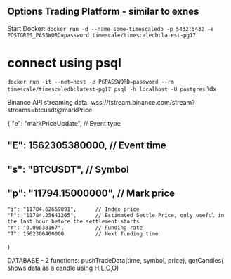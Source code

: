 ## Options Trading Platform - similar to exnes

Start Docker: 
```docker run -d --name some-timescaledb -p 5432:5432 -e POSTGRES_PASSWORD=password timescale/timescaledb:latest-pg17```

# connect using psql
```docker run -it --net=host -e PGPASSWORD=password --rm timescale/timescaledb:latest-pg17 psql -h localhost -U postgres```
\dx

Binance API streaming data: 
wss://fstream.binance.com/stream?streams=btcusdt@markPrice

  {
    "e": "markPriceUpdate",  	// Event type
##    "E": 1562305380000,      	// Event time
##    "s": "BTCUSDT",          	// Symbol
##    "p": "11794.15000000",   	// Mark price
    "i": "11784.62659091",		// Index price
    "P": "11784.25641265",		// Estimated Settle Price, only useful in the last hour before the settlement starts
    "r": "0.00038167",       	// Funding rate
    "T": 1562306400000       	// Next funding time
  }

  DATABASE - 2 functions: pushTradeData(time, symbol, price), getCandles( shows data as a candle using H,L,C,O)
  
